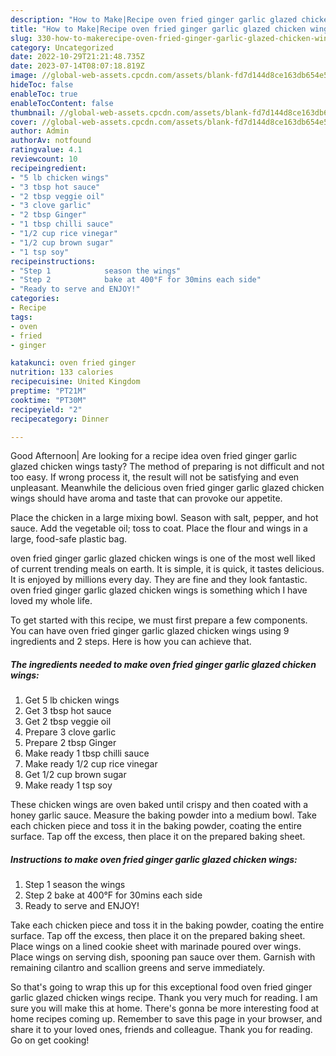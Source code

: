 ```yaml
---
description: "How to Make|Recipe oven fried ginger garlic glazed chicken wings {That is Delicious"
title: "How to Make|Recipe oven fried ginger garlic glazed chicken wings {That is Delicious"
slug: 330-how-to-makerecipe-oven-fried-ginger-garlic-glazed-chicken-wings-that-is-delicious
category: Uncategorized
date: 2022-10-29T21:21:48.735Z
date: 2023-07-14T08:07:18.819Z
image: //global-web-assets.cpcdn.com/assets/blank-fd7d144d8ce163db654e5a02c40b08a2775adb7897d16e4062681dc7e1b2800f.png
hideToc: false
enableToc: true
enableTocContent: false
thumbnail: //global-web-assets.cpcdn.com/assets/blank-fd7d144d8ce163db654e5a02c40b08a2775adb7897d16e4062681dc7e1b2800f.png
cover: //global-web-assets.cpcdn.com/assets/blank-fd7d144d8ce163db654e5a02c40b08a2775adb7897d16e4062681dc7e1b2800f.png
author: Admin
authorAv: notfound
ratingvalue: 4.1
reviewcount: 10
recipeingredient:
- "5 lb chicken wings"
- "3 tbsp hot sauce"
- "2 tbsp veggie oil"
- "3 clove garlic"
- "2 tbsp Ginger"
- "1 tbsp chilli sauce"
- "1/2 cup rice vinegar"
- "1/2 cup brown sugar"
- "1 tsp soy"
recipeinstructions:
- "Step 1            season the wings"
- "Step 2            bake at 400°F for 30mins each side"
- "Ready to serve and ENJOY!"
categories:
- Recipe
tags:
- oven
- fried
- ginger

katakunci: oven fried ginger 
nutrition: 133 calories
recipecuisine: United Kingdom
preptime: "PT21M"
cooktime: "PT30M"
recipeyield: "2"
recipecategory: Dinner

---
```



Good Afternoon| Are looking for a recipe idea oven fried ginger garlic glazed chicken wings tasty? The method of preparing is not difficult and not too easy. If wrong process it, the result will not be satisfying and even unpleasant. Meanwhile the delicious oven fried ginger garlic glazed chicken wings should have aroma and taste that can provoke our appetite.





Place the chicken in a large mixing bowl. Season with salt, pepper, and hot sauce. Add the vegetable oil; toss to coat. Place the flour and wings in a large, food-safe plastic bag.

oven fried ginger garlic glazed chicken wings is one of the most well liked of current trending meals on earth. It is simple, it is quick, it tastes delicious. It is enjoyed by millions every day. They are fine and they look fantastic. oven fried ginger garlic glazed chicken wings is something which I have loved my whole life.


To get started with this recipe, we must first prepare a few components. You can have oven fried ginger garlic glazed chicken wings using 9 ingredients and 2 steps. Here is how you can achieve that.

<!--inarticleads1-->

##### The ingredients needed to make oven fried ginger garlic glazed chicken wings:

1. Get 5 lb chicken wings
1. Get 3 tbsp hot sauce
1. Get 2 tbsp veggie oil
1. Prepare 3 clove garlic
1. Prepare 2 tbsp Ginger
1. Make ready 1 tbsp chilli sauce
1. Make ready 1/2 cup rice vinegar
1. Get 1/2 cup brown sugar
1. Make ready 1 tsp soy


These chicken wings are oven baked until crispy and then coated with a honey garlic sauce. Measure the baking powder into a medium bowl. Take each chicken piece and toss it in the baking powder, coating the entire surface. Tap off the excess, then place it on the prepared baking sheet. 

<!--inarticleads2-->

##### Instructions to make oven fried ginger garlic glazed chicken wings:

1. Step 1            season the wings
1. Step 2            bake at 400°F for 30mins each side
1. Ready to serve and ENJOY!

Take each chicken piece and toss it in the baking powder, coating the entire surface. Tap off the excess, then place it on the prepared baking sheet. Place wings on a lined cookie sheet with marinade poured over wings. Place wings on serving dish, spooning pan sauce over them. Garnish with remaining cilantro and scallion greens and serve immediately. 

So that's going to wrap this up for this exceptional food oven fried ginger garlic glazed chicken wings recipe. Thank you very much for reading. I am sure you will make this at home. There's gonna be more interesting food at home recipes coming up. Remember to save this page in your browser, and share it to your loved ones, friends and colleague. Thank you for reading. Go on get cooking!
